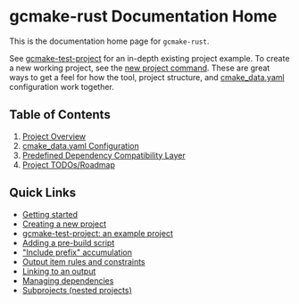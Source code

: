 # gcmake-rust Documentation Home

This is the documentation home page for `gcmake-rust`.

See [gcmake-test-project](https://github.com/scupit/gcmake-test-project) for an in-depth existing
project example. To create a new working project, see the [new project command](overview.md#common-uses).
These are great ways to get a feel for how the tool, project structure, and [cmake_data.yaml](cmake_data.md)
configuration work together.

## Table of Contents

1. [Project Overview](overview.md)
2. [cmake_data.yaml Configuration](cmake_data.md)
3. [Predefined Dependency Compatibility Layer](predefined_dependency_doc.md)
4. [Project TODOs/Roadmap](TODO.md)

## Quick Links

- [Getting started](/README.md#getting-started)
- [Creating a new project](overview.md#common-uses)
- [gcmake-test-project: an example project](https://github.com/scupit/gcmake-test-project)
- [Adding a pre-build script](cmake_data.md#pre-build-script)
- ["Include prefix" accumulation](cmake_data.md#prefix-accumulation)
- [Output item rules and constraints](cmake_data.md#output-rules-and-constraints)
- [Linking to an output](cmake_data.md#output-link)
- [Managing dependencies](cmake_data.md#using-dependencies)
- [Subprojects (nested projects)](cmake_data.md#subprojects)

